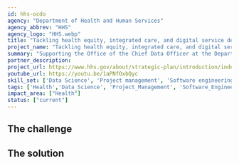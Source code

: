```yaml
---
id: hhs-ocdo
agency: "Department of Health and Human Services"
agency_abbrev: "HHS"
agency_logo: "HHS.webp"
title: "Tackling health equity, integrated care, and digital service delivery with data"
project_name: "Tackling health equity, integrated care, and digital service delivery with data"
summary: "Supporting the Office of the Chief Data Officer at the Department of Health and Human Services in using data science & analytics best practices to address complex issues."
partner_description: 
project_url: https://www.hhs.gov/about/strategic-plan/introduction/index.html
youtube_url: https://youtu.be/1aPNfOxbQyc
skill_set: ['Data Science', 'Project management', 'Software engineering']
tags: ['Health','Data_Science', 'Project_Management', 'Software_Engineering']
impact_area: ["Health"]
status: ["current"]
---
```


## The challenge



## The solution 


